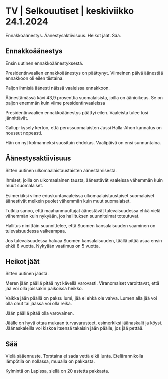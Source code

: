 # TV \| Selkouutiset \| keskiviikko 24.1.2024

Ennakkoäänestys. Äänestysaktiivisuus. Heikot jäät. Sää.

## Ennakkoäänestys

Ensin uutinen ennakkoäänestyksestä.

Presidentinvaalien ennakkoäänestys on päättynyt. Viimeinen päivä äänestää ennakkoon oli eilen tiistaina.

Paljon ihmisiä äänesti näissä vaaleissa ennakkoon.

Äänestämässä kävi 43,9 prosenttia suomalaisista, joilla on äänioikeus. Se on paljon enemmän kuin viime presidentinvaaleissa

Presidentinvaalien ennakkoäänestys päättyi eilen. Vaaleista tulee tosi jännittävät.

Gallup-kysely kertoo, että perussuomalaisten Jussi Halla-Ahon kannatus on noussut nopeasti.

Hän on nyt kolmanneksi suosituin ehdokas. Vaalipäivä on ensi sunnuntaina.

## Äänestysaktiivisuus

Sitten uutinen ulkomaalaistaustaisten äänestämisestä.

Ihmiset, joilla on ulkomaalainen tausta, äänestävät vaaleissa vähemmän kuin muut suomalaiset.

Esimerkiksi viime eduskuntavaaleissa ulkomaalaistaustaiset suomalaiset äänestivät melkein puolet vähemmän kuin muut suomalaiset.

Tutkija sanoo, että maahanmuuttajat äänestävät tulevaisuudessa ehkä vielä vähemmän kuin nykyään, jos hallituksen suunnitelmat toteutuvat.

Hallitus nimittäin suunnittelee, että Suomen kansalaisuuden saaminen on tulevaisuudessa vaikeampaa.

Jos tulevaisuudessa haluaa Suomen kansalaisuuden, täällä pitää asua ensin ehkä 8 vuotta. Nykyään vaatimus on 5 vuotta.

## Heikot jäät

Sitten uutinen jäästä.

Meren jään päällä pitää nyt kävellä varovasti. Viranomaiset varoittavat, että jää voi olla joissakin paikoissa heikko.

Vaikka jään päällä on paksu lumi, jää ei ehkä ole vahva. Lumen alla jää voi olla ohut tai jäässä voi olla reikä.

Jään päällä pitää olla varovainen.

Jäälle on hyvä ottaa mukaan turvavarusteet, esimerkiksi jäänaskalit ja köysi. Jäänaskaleilla voi kiskoa itsensä takaisin jään päälle, jos jää pettää.

## Sää

Vielä sääennuste. Torstaina ei sada vettä eikä lunta. Etelärannikolla lämpötila on nollassa, muualla on pakkasta.

Kylmintä on Lapissa, siellä on 20 astetta pakkasta.

